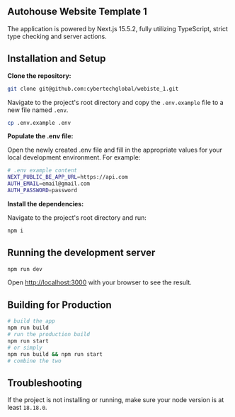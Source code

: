 ## Autohouse Website Template 1

The application is powered by Next.js 15.5.2, fully utilizing TypeScript, strict type checking and server actions.

## Installation and Setup

**Clone the repository:**

```bash
git clone git@github.com:cybertechglobal/webiste_1.git
```

Navigate to the project's root directory and copy the `.env.example` file to a new file named `.env`.

```bash
cp .env.example .env
```

**Populate the .env file:**

Open the newly created .env file and fill in the appropriate values for your local development environment. For example:

```bash
# .env example content
NEXT_PUBLIC_BE_APP_URL=https://api.com
AUTH_EMAIL=email@gmail.com
AUTH_PASSWORD=password
```

**Install the dependencies:**

Navigate to the project's root directory and run:

```bash
npm i
```

## Running the development server

```bash
npm run dev
```

Open [http://localhost:3000](http://localhost:3000) with your browser to see the result.

## Building for Production

```bash
# build the app
npm run build
# run the production build
npm run start
# or simply
npm run build && npm run start
# combine the two
```

## Troubleshooting

If the project is not installing or running, make sure your node version is at least `18.18.0`.
